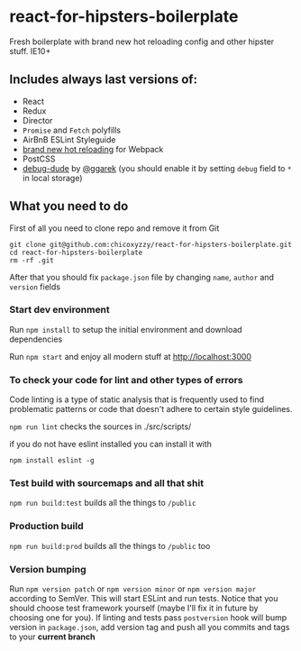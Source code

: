 # react-for-hipsters-boilerplate
Fresh boilerplate with brand new hot reloading config and other hipster stuff. IE10+

## Includes always last versions of:
- React
- Redux
- Director
- `Promise` and `Fetch` polyfills
- AirBnB ESLint Styleguide
- [brand new hot reloading](https://github.com/gaearon/react-transform-boilerplate) for Webpack
- PostCSS
- [debug-dude](https://github.com/ggarek/debug-dude) by [@ggarek](https://github.com/ggarek) (you should enable it by setting `debug` field to `*` in local storage)

## What you need to do
First of all you need to clone repo and remove it from Git
```
git clone git@github.com:chicoxyzzy/react-for-hipsters-boilerplate.git
cd react-for-hipsters-boilerplate
rm -rf .git
```
After that you should fix `package.json` file by changing `name`, `author` and `version` fields

### Start dev environment
Run `npm install` to setup the initial environment and download dependencies 

Run `npm start` and enjoy all modern stuff at [http://localhost:3000](http://localhost:3000)

### To check your code for lint and other types of errors 
Code linting is a type of static analysis that is frequently used to find problematic patterns or code that doesn't adhere to certain style guidelines.  

`npm run lint` checks the sources in ./src/scripts/   

if you do not have eslint installed you can install it with 

`npm install eslint -g`


### Test build with sourcemaps and all that shit
`npm run build:test` builds all the things to `/public`

### Production build
`npm run build:prod` builds all the things to `/public` too

### Version bumping
Run `npm version patch` or `npm version minor` or `npm version major` according to SemVer.
This will start ESLint and run tests. Notice that you should choose test framework yourself (maybe I'll fix it in future by choosing one for you). If linting and tests pass `postversion` hook will bump version in `package.json`, add version tag and push all you commits and tags to your **current branch**
